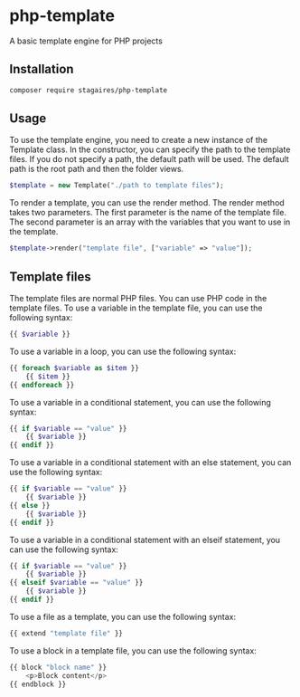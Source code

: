 # php-template
A basic template engine for PHP projects
## Installation
```bash
composer require stagaires/php-template
```
## Usage
To use the template engine, you need to create a new instance of the Template class. In the constructor, you can specify the path to the template files. If you do not specify a path, the default path will be used. The default path is the root path and then the folder views.
```php
$template = new Template("./path to template files");
```
To render a template, you can use the render method. The render method takes two parameters. The first parameter is the name of the template file. The second parameter is an array with the variables that you want to use in the template.
```php
$template->render("template file", ["variable" => "value"]);
```
## Template files
The template files are normal PHP files. You can use PHP code in the template files. To use a variable in the template file, you can use the following syntax:
```php
{{ $variable }}
```
To use a variable in a loop, you can use the following syntax:
```php
{{ foreach $variable as $item }}
    {{ $item }}
{{ endforeach }}
```
To use a variable in a conditional statement, you can use the following syntax:
```php
{{ if $variable == "value" }}
    {{ $variable }}
{{ endif }}
```
To use a variable in a conditional statement with an else statement, you can use the following syntax:
```php
{{ if $variable == "value" }}
    {{ $variable }}
{{ else }}
    {{ $variable }}
{{ endif }}
```
To use a variable in a conditional statement with an elseif statement, you can use the following syntax:
```php
{{ if $variable == "value" }}
    {{ $variable }}
{{ elseif $variable == "value" }}
    {{ $variable }}
{{ endif }}
```

To use a file as a template, you can use the following syntax:
```php
{{ extend "template file" }}
```

To use a block in a template file, you can use the following syntax:
```php
{{ block "block name" }}
    <p>Block content</p>
{{ endblock }}
```